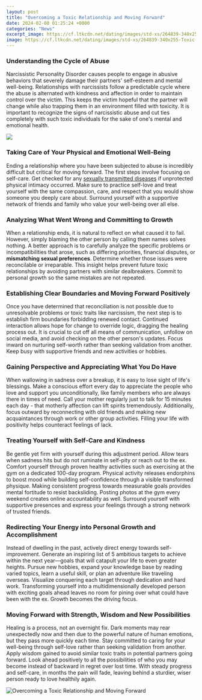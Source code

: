 ```yaml
---
layout: post
title: "Overcoming a Toxic Relationship and Moving Forward"
date: 2024-02-08 01:25:24 +0000
categories: "News"
excerpt_image: https://cf.ltkcdn.net/dating/images/std-xs/264839-340x255-Toxic-Relationship-Quotes.jpg
image: https://cf.ltkcdn.net/dating/images/std-xs/264839-340x255-Toxic-Relationship-Quotes.jpg
---
```


### Understanding the Cycle of Abuse 
Narcissistic Personality Disorder causes people to engage in abusive behaviors that severely damage their partners' self-esteem and mental well-being. Relationships with narcissists follow a predictable cycle where the abuse is alternated with kindness and affection in order to maintain control over the victim. This keeps the victim hopeful that the partner will change while also trapping them in an environment filled with toxicity. It is important to recognize the signs of narcissistic abuse and cut ties completely with such toxic individuals for the sake of one's mental and emotional health.

![](https://healthyrelationshiptips.org/wp-content/uploads/2018/10/Moving-On-From-A-Toxic-Relationship.jpg?x70386)
### Taking Care of Your Physical and Emotional Well-Being
Ending a relationship where you have been subjected to abuse is incredibly difficult but critical for moving forward. The first steps involve focusing on self-care. Get checked for any [sexually transmitted diseases](https://store.fi.io.vn/collection/acklin) if unprotected physical intimacy occurred. Make sure to practice self-love and treat yourself with the same compassion, care, and respect that you would show someone you deeply care about. Surround yourself with a supportive network of friends and family who value your well-being over all else. 
### Analyzing What Went Wrong and Committing to Growth
When a relationship ends, it is natural to reflect on what caused it to fail. However, simply blaming the other person by calling them names solves nothing. A better approach is to carefully analyze the specific problems or incompatibilities that arose, such as differing priorities, financial disputes, or **mismatching sexual preferences**. Determine whether those issues were reconcilable or irreparable. This insight helps prevent future toxic relationships by avoiding partners with similar dealbreakers. Commit to personal growth so the same mistakes are not repeated.
### Establishing Clear Boundaries and Moving Forward Positively  
Once you have determined that reconciliation is not possible due to unresolvable problems or toxic traits like narcissism, the next step is to establish firm boundaries forbidding renewed contact. Continued interaction allows hope for change to override logic, dragging the healing process out. It is crucial to cut off all means of communication, unfollow on social media, and avoid checking on the other person's updates. Focus inward on nurturing self-worth rather than seeking validation from another. Keep busy with supportive friends and new activities or hobbies.
### Gaining Perspective and Appreciating What You Do Have
When wallowing in sadness over a breakup, it is easy to lose sight of life's blessings. Make a conscious effort every day to appreciate the people who love and support you unconditionally, like family members who are always there in times of need. Call your mother regularly just to talk for 15 minutes each day - that motherly affection can lift spirits tremendously. Additionally, focus outward by reconnecting with old friends and making new acquaintances through work or other group activities. Filling your life with positivity helps counteract feelings of lack. 
### Treating Yourself with Self-Care and Kindness 
Be gentle yet firm with yourself during this adjustment period. Allow tears when sadness hits but do not ruminate in self-pity or reach out to the ex. Comfort yourself through proven healthy activities such as exercising at the gym on a dedicated 100-day program. Physical activity releases endorphins to boost mood while building self-confidence through a visible transformed physique. Making consistent progress towards measurable goals provides mental fortitude to resist backsliding. Posting photos at the gym every weekend creates online accountability as well. Surround yourself with supportive presences and express your feelings through a strong network of trusted friends.
### Redirecting Your Energy into Personal Growth and Accomplishment   
Instead of dwelling in the past, actively direct energy towards self-improvement. Generate an inspiring list of 5 ambitious targets to achieve within the next year—goals that will catapult your life to even greater heights. Pursue new hobbies, expand your knowledge base by reading varied topics, learn a useful skill, or plan an adventure like traveling overseas. Visualize conquering each target through dedication and hard work. Transforming yourself into a multidimensionally developed person with exciting goals ahead leaves no room for pining over what could have been with the ex. Growth becomes the driving focus.
### Moving Forward with Strength, Wisdom and New Possibilities
Healing is a process, not an overnight fix. Dark moments may rear unexpectedly now and then due to the powerful nature of human emotions, but they pass more quickly each time. Stay committed to caring for your well-being through self-love rather than seeking validation from another. Apply wisdom gained to avoid similar toxic traits in potential partners going forward. Look ahead positively to all the possibilities of who you may become instead of backward in regret over lost time. With steady progress and self-care, in months the pain will fade, leaving behind a sturdier, wiser person ready to love healthily again.

![Overcoming a Toxic Relationship and Moving Forward](https://cf.ltkcdn.net/dating/images/std-xs/264839-340x255-Toxic-Relationship-Quotes.jpg)